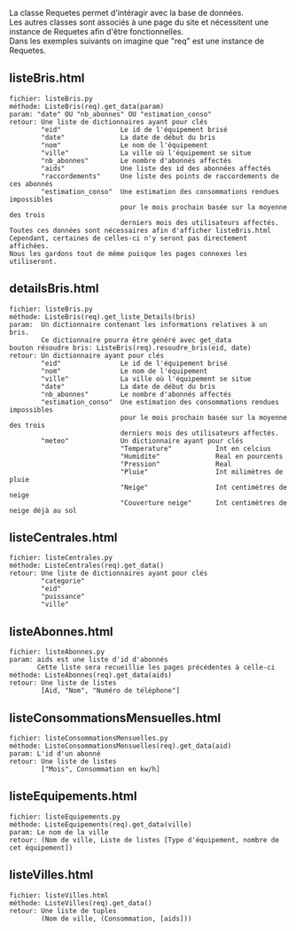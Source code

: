 La classe Requetes permet d'intéragir avec la base de données.<br>
Les autres classes sont associés à une page du site et nécessitent une instance de Requetes afin d'être fonctionnelles.<br>
Dans les exemples suivants on imagine que "req" est une instance de Requetes.<br>

listeBris.html
--------------
    fichier: listeBris.py
    méthode: ListeBris(req).get_data(param)
    param: "date" OU "nb_abonnes" OU "estimation_conso"
    retour: Une liste de dictionnaires ayant pour clés
            "eid"               Le id de l'équipement brisé
            "date"              La date de début du bris
            "nom"               Le nom de l'équipement
            "ville"             La ville où l'équipement se situe
            "nb_abonnes"        Le nombre d'abonnés affectés
            "aids"              Une liste des id des abonnées affectés
            "raccordements"     Une liste des points de raccordements de ces abonnés
            "estimation_conso"  Une estimation des consommations rendues impossibles
                                pour le mois prochain basée sur la moyenne des trois
                                derniers mois des utilisateurs affectés.
    Toutes ces données sont nécessaires afin d'afficher listeBris.html
    Cependant, certaines de celles-ci n'y seront pas directement affichées.
    Nous les gardons tout de même puisque les pages connexes les utiliseront.

    
detailsBris.html
----------------
    fichier: listeBris.py
    méthode: ListeBris(req).get_liste_Details(bris)
    param:  Un dictionnaire contenant les informations relatives à un bris.
            Ce dictionnaire pourra être généré avec get_data
    bouton résoudre bris: ListeBris(req).resoudre_bris(eid, date)
    retour: Un dictionnaire ayant pour clés
            "eid"               Le id de l'équipement brisé
            "nom"               Le nom de l'équipement
            "ville"             La ville où l'équipement se situe
            "date"              La date de début du bris
            "nb_abonnes"        Le nombre d'abonnés affectés
            "estimation_conso"  Une estimation des consommations rendues impossibles
                                pour le mois prochain basée sur la moyenne des trois
                                derniers mois des utilisateurs affectés.
            "meteo"             Un dictionnaire ayant pour clés
                                "Temperature"           Int en celcius
                                "Humidite"              Real en pourcents
                                "Pression"              Real
                                "Pluie"                 Int milimètres de pluie
                                "Neige"                 Int centimètres de neige
                                "Couverture neige"      Int centimètres de neige déjà au sol
        


listeCentrales.html
-------------------
    fichier: listeCentrales.py
    méthode: ListeCentrales(req).get_data()
    retour: Une liste de dictionnaires ayant pour clés
            "categorie"
            "eid"
            "puissance"
            "ville"


listeAbonnes.html
-----------------
    fichier: listeAbonnes.py
    param: aids est une liste d'id d'abonnés
           Cette liste sera recueillie les pages précédentes à celle-ci
    méthode: ListeAbonnes(req).get_data(aids)
    retour: Une liste de listes
            [Aid, "Nom", "Numéro de téléphone"]


listeConsommationsMensuelles.html
---------------------------------
    fichier: listeConsommationsMensuelles.py
    méthode: ListeConsommationsMensuelles(req).get_data(aid)
    param: L'id d'un abonné
    retour: Une liste de listes
            ["Mois", Consommation en kw/h]


listeEquipements.html
---------------------
    fichier: listeEquipements.py
    méthode: ListeEquipements(req).get_data(ville)
    param: Le nom de la ville
    retour: (Nom de ville, Liste de listes [Type d'équipement, nombre de cet équipement])


listeVilles.html
----------------
    fichier: listeVilles.html
    méthode: ListeVilles(req).get_data()
    retour: Une liste de tuples
            (Nom de ville, (Consommation, [aids]))

